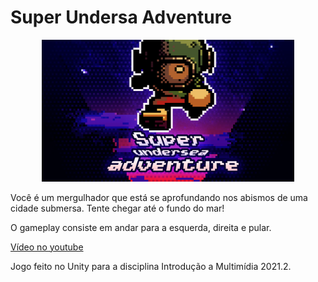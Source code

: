 # Super Undersa Adventure

<p align="center">
<img src="cover.png" alt="super undersea adventure" width="80%"/>
</p>

Você é um mergulhador que está se aprofundando nos abismos de uma cidade submersa. Tente chegar até o fundo do mar!

O gameplay consiste em andar para a esquerda, direita e pular.

[Vídeo no youtube](https://www.youtube.com/watch?v=x_fmCbcdn_I)


Jogo feito no Unity para a disciplina Introdução a Multimídia 2021.2.